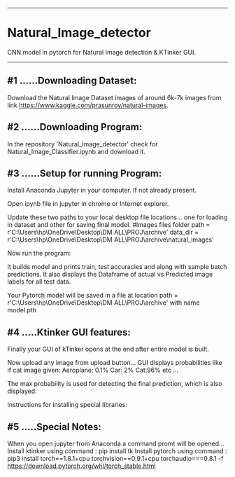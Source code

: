 ************************************************************************************
# Natural_Image_detector
CNN model in pytorch for Natural Image detection & KTinker GUI.
************************************************************************************

#1 ......Downloading Dataset:
-------------------------------------------------------------------------------------
Download the Natural Image Dataset images of around 6k-7k images from link https://www.kaggle.com/prasunroy/natural-images.

#2 ......Downloading Program:
-------------------------------------------------------------------------------------
In the repository 'Natural_Image_detector' check for Natural_Image_Classifier.ipynb and download it.

#3 ......Setup for running Program:
-------------------------------------------------------------------------------------
Install Anaconda Jupyter in your computer. If not already present.

Open ipynb file in jupyter in chrome or Internet explorer. 

Update these two paths to your local desktop file locations... one for loading in dataset and other for saving final model.
#Images files folder
path = r'C:\Users\hp\OneDrive\Desktop\DM ALL\PROJ\archive'
data_dir = r'C:\Users\hp\OneDrive\Desktop\DM ALL\PROJ\archive\natural_images'

Now run the program: 

It builds model and prints train, test accuracies and along with sample batch predictions.
It also displays the Dataframe of actual vs Predicted image labels for all test data.

Your Pytorch model will be saved in a file at location path = r'C:\Users\hp\OneDrive\Desktop\DM ALL\PROJ\archive' with name
  model.pth
  
 
#4 .....Ktinker GUI features:
-------------------------------------------------------------------------------------

Finally your GUI of kTinker opens at the end after entire model is built.

Now upload any image from upload button... GUI displays probabilities like 
if cat image given:
Aeroplane: 0.1% Car: 2% Cat:96% etc ...

The max probability is used for detecting the final prediction, which is also displayed.
 
Instructions for installing special libraries:

#5 .....Special Notes:
-------------------------------------------------------------------------------------
When you open jupyter from Anaconda a command promt will be opened...
Install ktinker using command : pip install tk
Install pytorch using command :  pip3 install torch==1.8.1+cpu torchvision==0.9.1+cpu torchaudio===0.8.1 -f https://download.pytorch.org/whl/torch_stable.html
